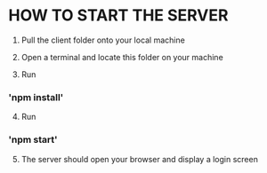 # HOW TO START THE SERVER
1. Pull the client folder onto your local machine

2. Open a terminal and locate this folder on your machine

3. Run 

  ### 'npm install'

4. Run 

  ### 'npm start'

5. The server should open your browser and display a login screen
